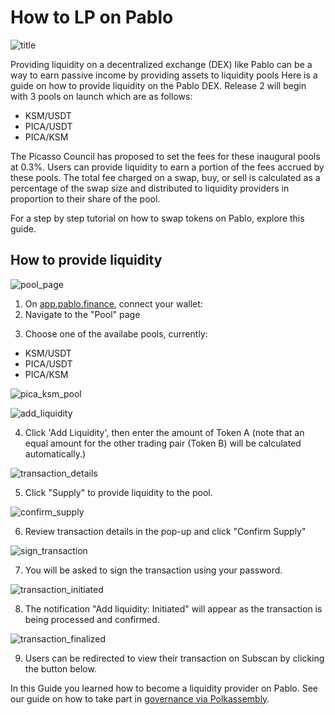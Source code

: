 # How to LP on Pablo

![title](./images-how-to-provide-liquidity/title.png)

Providing liquidity on a decentralized exchange (DEX) like Pablo can be a way to earn passive income by providing assets to liquidity pools
Here is a guide on how to provide liquidity on the Pablo DEX. 
Release 2 will begin with 3 pools on launch which are as follows:

- KSM/USDT
- PICA/USDT
- PICA/KSM

The Picasso Council has proposed to set the fees for these inaugural pools at 0.3%. 
Users can provide liquidity to earn a portion of the fees accrued by these pools. 
The total fee charged on a swap, buy, or sell is calculated as a percentage of the swap size 
and distributed to liquidity providers in proportion to their share of the pool.

For a step by step tutorial on how to swap tokens on Pablo, explore this guide.

## How to provide liquidity

![pool_page](./images-how-to-provide-liquidity/pool-page.png)

1. On [app.pablo.finance], connect your wallet:
2. Navigate to the "Pool" page

[app.pablo.finance]: https://app.pablo.finance

3. Choose one of the availabe pools, currently:

- KSM/USDT
- PICA/USDT 
- PICA/KSM

![pica_ksm_pool](./images-how-to-provide-liquidity/pica-ksm-pool.png)

![add_liquidity](./images-how-to-provide-liquidity/add-liquidity.png)

4. Click 'Add Liquidity', then enter the amount of Token A (note that an equal amount for the other trading pair 
(Token B) will be calculated automatically.)

![transaction_details](./images-how-to-provide-liquidity/transaction-details.png)

5. Click "Supply" to provide liquidity to the pool.

![confirm_supply](./images-how-to-provide-liquidity/confirm-supply.png)

6. Review transaction details in the pop-up and click "Confirm Supply"

![sign_transaction](./images-how-to-provide-liquidity/sign-transaction.jpg)

7. You will be asked to sign the transaction using your password.

![transaction_initiated](./images-how-to-provide-liquidity/transaction-initiated.png)

8. The notification "Add liquidity: Initiated" will appear as the transaction is being processed and confirmed.

![transaction_finalized](./images-how-to-provide-liquidity/transaction-finalized.png)

9. Users can be redirected to view their transaction on Subscan by clicking the button below.

In this Guide you learned how to become a liquidity provider on Pablo. 
See our guide on how to take part in [governance via Polkassembly].

[governance via Polkassembly]: polkassembly-picasso-governance.md
